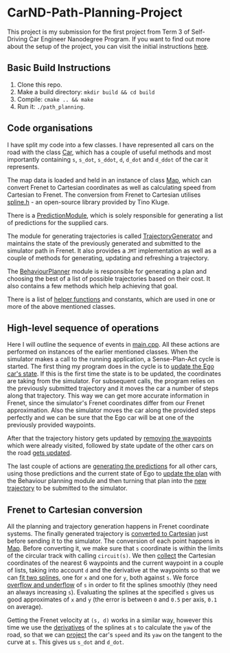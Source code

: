 # CarND-Path-Planning-Project

This project is my submission for the first project from Term 3 of Self-Driving Car Engineer Nanodegree Program.
If you want to find out more about the setup of the project, you can visit the initial instructions [here](instructions.md). 

## Basic Build Instructions

1. Clone this repo.
2. Make a build directory: `mkdir build && cd build`
3. Compile: `cmake .. && make`
4. Run it: `./path_planning`.

## Code organisations

I have split my code into a few classes. I have represented all cars on the road with the class [Car](src/Car.cpp),
which has a couple of useful methods and most importantly containing `s`, `s_dot`, `s_ddot`, `d`, `d_dot` and `d_ddot`
of the car it represents.

The map data is loaded and held in an instance of class [Map](src/Map.cpp), which can
convert Frenet to Cartesian coordinates as well as calculating speed from Cartesian to Frenet.
The conversion from Frenet to Cartesian utilises [spline.h](src/spline.h) - an open-source library provided by Tino Kluge.

There is a [PredictionModule](src/PredictionModule.cpp), which is solely responsible for generating a list of predictions
for the supplied cars.

The module for generating trajectories is called [TrajectoryGenerator](src/TrajectoryGenerator.cpp) and maintains
the state of the previously generated and submitted to the simulator path in Frenet. It also provides a `JMT` implementation
as well as a couple of methods for generating, updating and refreshing a trajectory.

The [BehaviourPlanner](src/BehaviourPlanner.cpp) module is responsible for generating a plan and choosing the best of
a list of possible trajectories based on their cost. It also contains a few methods which help achieving that goal.

There is a list of [helper functions](src/helpers.h) and constants, which are used in one or more of the above mentioned
classes.

## High-level sequence of operations

Here I will outline the sequence of events in [main.cpp](src/main.cpp). All these actions are performed on instances of 
the earlier mentioned classes. When the simulator makes a call to the running application, a Sense-Plan-Act cycle is started.
The first thing my program does in the cycle is to [update the Ego car's state](src/main.cpp#L75-L84). If this is the
first time the state is to be updated, the coordinates are taking from the simulator. For subsequent calls, the program
relies on the previously submitted trajectory and it moves the car a number of steps along that trajectory. This way we
can get more accurate information in Frenet, since the simulator's Frenet coordinates differ from our Frenet approximation.
Also the simulator moves the car along the provided steps perfectly and we can be sure that the Ego car will be at one
of the previously provided waypoints.

After that the trajectory history gets updated by [removing the waypoints](src/main.cpp#L89) which were already visited,
followed by state update of the other cars on the road [gets updated](src/main.cpp#L94-L106).

The last couple of actions are [generating the predictions](src/main.cpp#L111) for all other cars, using those predictions
and the current state of Ego to [update the plan](src/main.cpp#L112) with the Behaviour planning module and then turning
that plan into the [new trajectory](src/main.cpp#L113) to be submitted to the simulator.

## Frenet to Cartesian conversion

All the planning and trajectory generation happens in Frenet coordinate systems. The finally generated trajectory is
[converted to Cartesian](src/TrajectoryGenerator.cpp#L88-L94) just before sending it to the simulator. The conversion of
each point happens in [Map](src/Map.cpp). Before converting it, we make sure that `s` coordinate is within the limits
of the circular track with calling `circuit(s)`. We then [collect](src/Map.cpp#L63-L76) the Cartesian coordinates of
the nearest 6 waypoints and the current waypoint in a couple of lists, taking into account `d` and the derivative at the waypoints
so that we can [fit two splines](src/Map.cpp#L79-L82), one for `x` and one for `y`, both against `s`.
We force [overflow and underflow](src/Map.cpp#L69-L74) of `s` in order to fit the splines smoothly (they need an always increasing `s`).
Evaluating the splines at the specified `s` gives us good approximates of `x` and `y` (the error is between `0` and `0.5` per axis, `0.1` on average).

Getting the Frenet velocity at `(s, d)` works in a similar way, however this time we use the [derivatives](src/Map.cpp#L38-L39)
of the splines at `s` to calculate the `yaw` of the road, so that we can [project](src/Map.cpp#L41-L48)
the car's `speed` and its `yaw` on the tangent to the curve at `s`. This gives us `s_dot` and `d_dot`.

